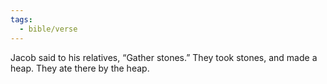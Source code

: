 ```yaml
---
tags:
  - bible/verse
---
```

Jacob said to his relatives, “Gather stones.” They took stones, and made a heap. They ate there by the heap.